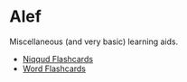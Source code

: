 
# Alef

Miscellaneous (and very basic) learning aids.

 * [Niqqud Flashcards](https://dvd848.github.io/Alef/Niqqud-Flashcards.html)
 * [Word Flashcards](https://dvd848.github.io/Alef/Word-Flashcards.html)